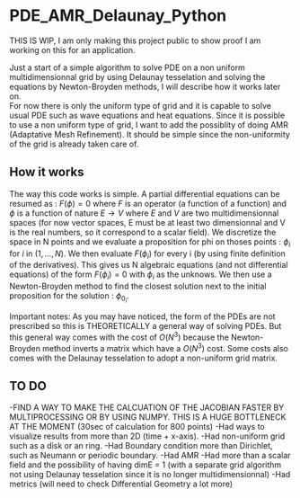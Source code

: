 # PDE_AMR_Delaunay_Python

THIS IS WIP, I am only making this project public to show proof I am working on this for an application. 

Just a start of a simple algorithm to solve PDE on a non uniform multidimensionnal grid by using Delaunay tesselation and solving the equations by Newton-Broyden methods, I will describe how it works later on.  
For now there is only the uniform type of grid and it is capable to solve usual PDE such as wave equations and heat equations. 
Since it is possible to use a non uniform type of grid, I want to add the possiblity of doing AMR (Adaptative Mesh Refinement). It should be simple since the non-uniformity of the grid is already taken care of.

## How it works

The way this code works is simple. A partial differential equations can be resumed as : $F(\phi)=0$ where $F$ is an operator (a function of a function) and $\phi$ is a function of nature $E \rightarrow V$ where $E$ and $V$ are two multidimensionnal spaces (for now vector spaces, E must be at least two dimensionnal and V is the real numbers, so it correspond to a scalar field). 
We discretize the space in N points and we evaluate a proposition for phi on thoses points : $\phi_i$ for $i$ in $(1,...,N)$. We then evaluate $F(\phi_i)$ for every i (by using finite definition of the derivatives). This gives us N algebraic equations (and not differential equations) of the form $F(\phi_i)=0$ with $\phi_i$ as the unknows. We then use a Newton-Broyden method to find the closest solution next to the initial proposition for the solution : $\phi_{0_i}$.

Important notes: As you may have noticed, the form of the PDEs are not prescribed so this is THEORETICALLY a general way of solving PDEs. But this general way comes with the cost of $O(N^3)$ because the Newton-Broyden method inverts a matrix which have a $O(N^3)$ cost. Some costs also comes with the Delaunay tesselation to adopt a non-uniform grid matrix. 

## TO DO

-FIND A WAY TO MAKE THE CALCUATION OF THE JACOBIAN FASTER BY MULTIPROCESSING OR BY USING NUMPY. THIS IS A HUGE BOTTLENECK AT THE MOMENT (30sec of calculation for 800 points)
-Had ways to visualize results from more than 2D (time + x-axis).
-Had non-uniform grid such as a disk or an ring.
-Had Boundary condition more than Dirichlet, such as Neumann or periodic boundary.
-Had AMR
-Had more than a scalar field and the possibility of having dimE = 1 (with a separate grid algorithm not using Delaunay tesselation since it is no longer multidimensionnal) 
-Had metrics (will need to check Differential Geometry a lot more)
